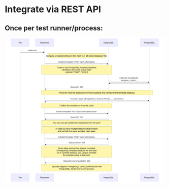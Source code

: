 <!-- 
This file contains [mermaid](https://mermaid.js.org) diagrams.

In VSCode:
* install `bierner.markdown-mermaid` to have easy preview.
* install `bpruitt-goddard.mermaid-markdown-syntax-highlighting` for syntax highlighting.

To Export:
* npm install -g @mermaid-js/mermaid-cli
* mmdc -i integration.template.md -o integration.md

Syntax, see https://mermaid.js.org/syntax/entityRelationshipDiagram.html
-->

# Integrate via REST API

## Once per test runner/process:

![diagram](./integration-1.svg)
